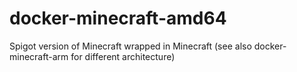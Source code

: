 # docker-minecraft-amd64
Spigot version of Minecraft wrapped in Minecraft (see also docker-minecraft-arm for different architecture)

